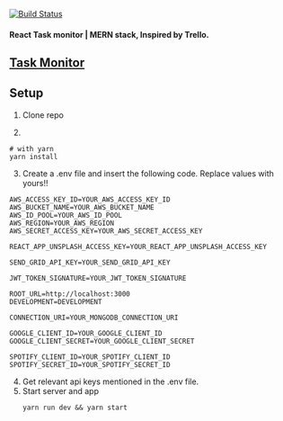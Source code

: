 [![Build Status](https://travis-ci.com/mrndhlovu/react-express-task-monitor.svg?branch=YOUR_master)](https://travis-ci.com/mrndhlovu/react-express-task-monitor)

#### React Task monitor | MERN stack, Inspired by Trello.

## [Task Monitor](https://moneat.herokuapp.com/)

## Setup 

1. Clone repo

2.
```
# with yarn 
yarn install

```
3. Create a .env file and insert the following code. Replace values with yours!!
 ```
AWS_ACCESS_KEY_ID=YOUR_AWS_ACCESS_KEY_ID
AWS_BUCKET_NAME=YOUR_AWS_BUCKET_NAME
AWS_ID_POOL=YOUR_AWS_ID_POOL
AWS_REGION=YOUR_AWS_REGION
AWS_SECRET_ACCESS_KEY=YOUR_AWS_SECRET_ACCESS_KEY

REACT_APP_UNSPLASH_ACCESS_KEY=YOUR_REACT_APP_UNSPLASH_ACCESS_KEY

SEND_GRID_API_KEY=YOUR_SEND_GRID_API_KEY

JWT_TOKEN_SIGNATURE=YOUR_JWT_TOKEN_SIGNATURE

ROOT_URL=http://localhost:3000
DEVELOPMENT=DEVELOPMENT

CONNECTION_URI=YOUR_MONGODB_CONNECTION_URI

GOOGLE_CLIENT_ID=YOUR_GOOGLE_CLIENT_ID
GOOGLE_CLIENT_SECRET=YOUR_GOOGLE_CLIENT_SECRET

SPOTIFY_CLIENT_ID=YOUR_SPOTIFY_CLIENT_ID
SPOTIFY_SECRET_ID=YOUR_SPOTIFY_SECRET_ID
```

4. Get relevant api keys mentioned in the .env file.
5. Start server and app 
   ```
   yarn run dev && yarn start
   ```



